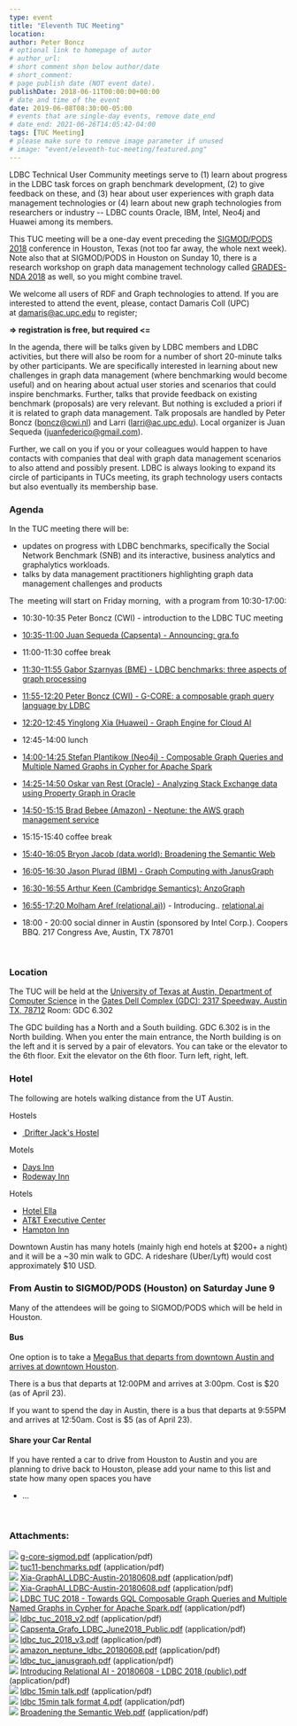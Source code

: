 ```yaml
---
type: event
title: "Eleventh TUC Meeting"
location: 
author: Peter Boncz
# optional link to homepage of autor
# author_url: 
# short comment shon below author/date
# short_comment:
# page publish date (NOT event date).
publishDate: 2018-06-11T00:00:00+00:00
# date and time of the event
date: 2019-06-08T08:30:00-05:00
# events that are single-day events, remove date_end
# date_end: 2021-06-26T14:05:42-04:00
tags: [TUC Meeting]
# please make sure to remove image parameter if unused
# image: "event/eleventh-tuc-meeting/featured.png"
---
```


LDBC Technical User Community meetings serve to (1) learn about progress
in the LDBC task forces on graph benchmark development, (2) to give
feedback on these, and (3) hear about user experiences with graph data
management technologies or (4) learn about new graph technologies from
researchers or industry -- LDBC counts Oracle, IBM, Intel, Neo4j and
Huawei among its members.

This TUC meeting will be a one-day event
preceding the [SIGMOD/PODS 2018](https://sigmod2018.org/) conference in Houston,
Texas (not too far away, the whole next week). Note also that at
SIGMOD/PODS in Houston on Sunday 10, there is a research workshop on
graph data management technology called [GRADES-NDA
2018](https://sites.google.com/site/gradesnda2018/) as
well, so you might combine travel.

We welcome all users of RDF and Graph technologies to attend. If you are
interested to attend the event, please, contact Damaris Coll (UPC)
at <damaris@ac.upc.edu> to register;

**=\> registration is free, but required \<=**

In the agenda, there will be talks given by LDBC members and LDBC
activities, but there will also be room for a number of short 20-minute
talks by other participants. We are specifically interested in learning
about new challenges in graph data management (where benchmarking would
become useful) and on hearing about actual user stories and scenarios
that could inspire benchmarks. Further, talks that provide feedback on
existing benchmark (proposals) are very relevant. But nothing is
excluded a priori if it is related to graph data management. Talk
proposals are handled by Peter Boncz (<boncz@cwi.nl>) and Larri
([larri\@ac.upc.edu](mailto:larri@ac.upc.ed)). Local
organizer is Juan Sequeda (<juanfederico@gmail.com>).

Further, we call on you if you or your colleagues would happen to have
contacts with companies that deal with graph data management scenarios
to also attend and possibly present. LDBC is always looking to expand
its circle of participants in TUCs meeting, its graph technology users
contacts but also eventually its membership base.

### Agenda

In the TUC meeting there will be:

-   updates on progress with LDBC benchmarks, specifically the Social
    Network Benchmark (SNB) and its interactive, business analytics and
    graphalytics workloads.
-   talks by data management practitioners highlighting graph data
    management challenges and products

The  meeting will start on Friday morning,  with a program from
10:30-17:00:

-   10:30-10:35 Peter Boncz (CWI) - introduction to the LDBC TUC
    meeting

-   [10:35-11:00 Juan Sequeda (Capsenta) - Announcing: gra.fo](attachments/91422722/99090478.pdf)

-   11:00-11:30 coffee break

-   [11:30-11:55 Gabor Szarnyas (BME) - LDBC benchmarks: three
    aspects of graph processing](attachments/91422722/99090466.pdf)

-   [11:55-12:20 Peter Boncz (CWI) - G-CORE: a composable graph query
    language by LDBC](attachments/91422722/99090463.pdf)

-   [12:20-12:45 Yinglong Xia (Huawei) - Graph Engine for Cloud AI](attachments/91422722/99090472.pdf)

-   12:45-14:00 lunch

-   [14:00-14:25 Stefan Plantikow (Neo4j) - Composable Graph Queries and
    Multiple Named Graphs in Cypher for Apache Spark](attachments/91422722/99090474.pdf)

-   [14:25-14:50 Oskar van Rest (Oracle) - Analyzing Stack
    Exchange data using Property Graph in Oracle](attachments/91422722/99090481.pdf)

-   [14:50-15:15 Brad Bebee (Amazon) - Neptune: the AWS graph management service](attachments/91422722/99090485.pdf)

-   15:15-15:40 coffee break

-   [15:40-16:05 Bryon Jacob (data.world): Broadening the Semantic Web](attachments/91422722/99811329.pdf)

-   [16:05-16:30 Jason Plurad (IBM) - Graph Computing with JanusGraph](attachments/91422722/99287041.pdf)

-   [16:30-16:55 Arthur Keen (Cambridge Semantics): AnzoGraph](attachments/91422722/99745793.pdf)

-   [16:55-17:20 Molham Aref (relational.ai)](http://relational.ai/)) - Introducing.. [relational.ai](attachments/91422722/99418113.pdf)

-   18:00 - 20:00 social dinner in Austin (sponsored by Intel Corp.).
    Coopers BBQ. 217 Congress Ave, Austin, TX 78701

 
### Location 

The TUC will be held at the [University of Texas at Austin, Department of Computer Science](https://www.cs.utexas.edu/) in the
[Gates Dell Complex (GDC): 2317 Speedway, Austin TX,
78712](https://www.google.com/maps/place/The+University+of+Texas:+Department+of+Computer+Science/@30.2860955,-97.737582,18z/data=!4m5!3m4!1s0x0:0x12edecc8226b3241!8m2!3d30.2862279!4d-97.7365348) Room: GDC 6.302

The GDC building has a North and a South building. GDC 6.302 is in the
North building. When you enter the main
entrance, the North building is on the left and it is served by a pair
of elevators. You can take or the
elevator to the 6th floor. Exit the
elevator on the 6th floor. Turn left, right, left. 


### Hotel 

The following are hotels walking distance from the UT Austin. 

Hostels 

-   [ Drifter Jack's
    Hostel](http://drifterjackshostel.com/)

Motels

-   [Days
    Inn](https://www.google.com/maps/place/Days+Inn+Austin%2FUniversity%2FDowntown/@30.2911871,-97.7368567,14z/data=!4m15!1m6!2m5!1shotels+near+UT+austin!5m3!5m2!1s2018-06-07!2i2!3m7!1s0x8644b58d82473cc9:0xbda334f2e2e9cf63!5m2!1s2018-06-07!2i2!8m2!3d30.2887452!4d-97.7227825)
-   [Rodeway
    Inn](https://www.google.com/maps/place/Rodeway+Inn+University%2FDowntown/@30.2911871,-97.7368567,14z/data=!4m15!1m6!2m5!1shotels+near+UT+austin!5m3!5m2!1s2018-06-07!2i2!3m7!1s0x8644b581d949d2a9:0xe71e74fe2ba199bd!5m2!1s2018-06-07!2i2!8m2!3d30.2874899!4d-97.7250302)

Hotels 

-   [Hotel
    Ella](https://www.google.com/maps/place/Hotel+Ella/@30.2837423,-97.7425673,15.1z/data=!4m15!1m6!2m5!1shotels+near+UT+austin!5m3!5m2!1s2018-06-07!2i2!3m7!1s0x8644b576ebc1faf7:0x2a92b14da34198f5!5m2!1s2018-06-07!2i2!8m2!3d30.2830336!4d-97.7455491)
-   [AT&T Executive
    Center](https://www.google.com/maps/place/AT%26T+Executive+Education+and+Conference+Center/@30.2837423,-97.7425673,15.1z/data=!4m15!1m6!2m5!1shotels+near+UT+austin!5m3!5m2!1s2018-06-07!2i2!3m7!1s0x8644b59de7f3c8cf:0x7ef52b1ad3321879!5m2!1s2018-06-07!2i2!8m2!3d30.2819959!4d-97.7406326)
-   [Hampton
    Inn](https://www.google.com/maps/place/Hampton+Inn+%26+Suites+Austin+at+The+University%2FCapitol/@30.2837423,-97.7425673,15.1z/data=!4m15!1m6!2m5!1shotels+near+UT+austin!5m3!5m2!1s2018-06-07!2i2!3m7!1s0x8644b59e300c5aff:0xd62f0808502f227c!5m2!1s2018-06-07!2i2!8m2!3d30.279587!4d-97.740815)

Downtown Austin has many hotels (mainly high end hotels at \$200+ a
night) and it will be a \~30 min walk to GDC. A rideshare (Uber/Lyft)
would cost approximately \$10 USD. 

### From Austin to SIGMOD/PODS (Houston) on Saturday June 9

Many of the attendees will be going to SIGMOD/PODS which will be held in
Houston.

#### Bus

One option is to take a [MegaBus that departs from downtown Austin and
arrives at downtown
Houston](https://us.megabus.com/journey-planner/journeys?days=1&concessionCount=0&departureDate=2018-06-09&destinationId=318&inboundOtherDisabilityCount=0&inboundPcaCount=0&inboundWheelchairSeated=0&nusCount=0&originId=320&otherDisabilityCount=0&pcaCount=0&totalPassengers=1&wheelchairSeated=0). 

There is a bus that departs at 12:00PM and arrives at 3:00pm. Cost is
\$20 (as of April 23).

If you want to spend the day in Austin, there is a bus that departs at
9:55PM and arrives at 12:50am. Cost is \$5 (as of April 23).

#### Share your Car Rental 

If you have rented a car to drive from Houston to Austin and you are
planning to drive back to Houston, please add your name to this list and
state how many open spaces you have

-   \...

 

### Attachments: 

![](images/icons/bullet_blue.gif)
[g-core-sigmod.pdf](attachments/91422722/99090463.pdf)
(application/pdf)\
![](images/icons/bullet_blue.gif)
[tuc11-benchmarks.pdf](attachments/91422722/99090466.pdf)
(application/pdf)\
![](images/icons/bullet_blue.gif)
[Xia-GraphAI\_LDBC-Austin-20180608.pdf](attachments/91422722/99090472.pdf)
(application/pdf)\
![](images/icons/bullet_blue.gif)
[Xia-GraphAI\_LDBC-Austin-20180608.pdf](attachments/91422722/99090470.pdf)
(application/pdf)\
![](images/icons/bullet_blue.gif) [LDBC TUC 2018 -
Towards GQL Composable Graph Queries and Multiple Named Graphs in Cypher
for Apache Spark.pdf](attachments/91422722/99090474.pdf)
(application/pdf)\
![](images/icons/bullet_blue.gif)
[ldbc\_tuc\_2018\_v2.pdf](attachments/91422722/99090476.pdf)
(application/pdf)\
![](images/icons/bullet_blue.gif)
[Capsenta\_Grafo\_LDBC\_June2018\_Public.pdf](attachments/91422722/99090478.pdf)
(application/pdf)\
![](images/icons/bullet_blue.gif)
[ldbc\_tuc\_2018\_v3.pdf](attachments/91422722/99090481.pdf)
(application/pdf)\
![](images/icons/bullet_blue.gif)
[amazon\_neptune\_ldbc\_20180608.pdf](attachments/91422722/99090485.pdf)
(application/pdf)\
![](images/icons/bullet_blue.gif)
[ldbc\_tuc\_janusgraph.pdf](attachments/91422722/99287041.pdf)
(application/pdf)\
![](images/icons/bullet_blue.gif) [Introducing
Relational AI - 20180608 - LDBC 2018
(public).pdf](attachments/91422722/99418113.pdf) (application/pdf)\
![](images/icons/bullet_blue.gif) [ldbc 15min
talk.pdf](attachments/91422722/99581953.pdf) (application/pdf)\
![](images/icons/bullet_blue.gif) [ldbc 15min talk
format 4.pdf](attachments/91422722/99745793.pdf) (application/pdf)\
![](images/icons/bullet_blue.gif) [Broadening the
Semantic Web.pdf](attachments/91422722/99811329.pdf) (application/pdf)
